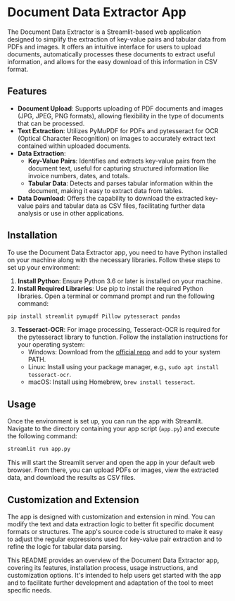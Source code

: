 # Document Data Extractor App

The Document Data Extractor is a Streamlit-based web application designed to simplify the extraction of key-value pairs and tabular data from PDFs and images. It offers an intuitive interface for users to upload documents, automatically processes these documents to extract useful information, and allows for the easy download of this information in CSV format.

## Features

- **Document Upload**: Supports uploading of PDF documents and images (JPG, JPEG, PNG formats), allowing flexibility in the type of documents that can be processed.
- **Text Extraction**: Utilizes PyMuPDF for PDFs and pytesseract for OCR (Optical Character Recognition) on images to accurately extract text contained within uploaded documents.
- **Data Extraction**:
  - **Key-Value Pairs**: Identifies and extracts key-value pairs from the document text, useful for capturing structured information like invoice numbers, dates, and totals.
  - **Tabular Data**: Detects and parses tabular information within the document, making it easy to extract data from tables.
- **Data Download**: Offers the capability to download the extracted key-value pairs and tabular data as CSV files, facilitating further data analysis or use in other applications.

## Installation

To use the Document Data Extractor app, you need to have Python installed on your machine along with the necessary libraries. Follow these steps to set up your environment:

1. **Install Python**: Ensure Python 3.6 or later is installed on your machine.
2. **Install Required Libraries**: Use pip to install the required Python libraries. Open a terminal or command prompt and run the following command:

```bash
pip install streamlit pymupdf Pillow pytesseract pandas
```

3. **Tesseract-OCR**: For image processing, Tesseract-OCR is required for the pytesseract library to function. Follow the installation instructions for your operating system:
   - Windows: Download from the [official repo](https://github.com/tesseract-ocr/tesseract/wiki) and add to your system PATH.
   - Linux: Install using your package manager, e.g., `sudo apt install tesseract-ocr`.
   - macOS: Install using Homebrew, `brew install tesseract`.

## Usage

Once the environment is set up, you can run the app with Streamlit. Navigate to the directory containing your app script (`app.py`) and execute the following command:

```bash
streamlit run app.py
```

This will start the Streamlit server and open the app in your default web browser. From there, you can upload PDFs or images, view the extracted data, and download the results as CSV files.

## Customization and Extension

The app is designed with customization and extension in mind. You can modify the text and data extraction logic to better fit specific document formats or structures. The app's source code is structured to make it easy to adjust the regular expressions used for key-value pair extraction and to refine the logic for tabular data parsing.



This README provides an overview of the Document Data Extractor app, covering its features, installation process, usage instructions, and customization options. It's intended to help users get started with the app and to facilitate further development and adaptation of the tool to meet specific needs.
